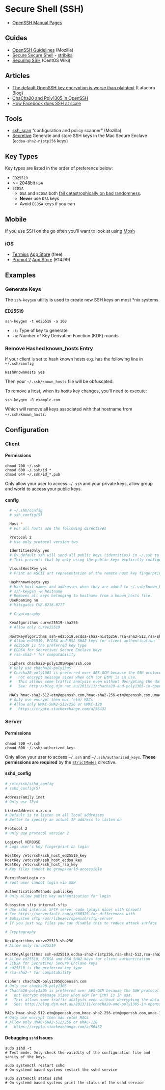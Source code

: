 # Secure Shell \(SSH\)

* [OpenSSH Manual Pages](https://www.openssh.com/manual.html)

## Guides

* [OpenSSH Guidelines](https://infosec.mozilla.org/guidelines/openssh) \(Mozilla\)
* [Secure Secure Shell](https://stribika.github.io/2015/01/04/secure-secure-shell.html) - [stribika](https://twitter.com/stribika)
* [Securing SSH](https://wiki.centos.org/HowTos/Network/SecuringSSH) \(CentOS Wiki\)

## Articles

* [The default OpenSSH key encryption is worse than plaintext](https://latacora.singles/2018/08/03/the-default-openssh.html) \(Latacora Blog\)
* [ChaCha20 and Poly1305 in OpenSSH](http://blog.djm.net.au/2013/11/chacha20-and-poly1305-in-openssh.html)
* [How Facebook does SSH at scale](https://code.fb.com/security/scalable-and-secure-access-with-ssh/)

## Tools

* [ssh\_scan](https://github.com/mozilla/ssh_scan) “configuration and policy scanner” \(Mozilla\)
* [Secretive](https://github.com/maxgoedjen/secretive) Generate and store SSH keys in the Mac Secure Enclave (`ecdsa-sha2-nistp256` keys)

## Key Types

Key types are listed in the order of preference below:

* `ED25519`
* &gt;= 2048bit `RSA`
* `ECDSA`
  * `DSA` and `ECDSA` both [fail catastrophically on bad randomness](https://security.stackexchange.com/questions/5096/rsa-vs-dsa-for-ssh-authentication-keys/46781#46781).
  * **Never** use `DSA` keys 
  * Avoid `ECDSA` keys if you can

## Mobile

If you use SSH on the go often you'll want to look at using [Mosh](https://mosh.org/)

### iOS

* [Termius](https://www.termius.com/) [App Store](https://itunes.apple.com/us/app/termius-ssh-shell-console-terminal/id549039908?mt=8) \(free\)
* [Prompt 2](https://panic.com/prompt/) [App Store](https://itunes.apple.com/gb/app/prompt-2/id917437289?mt=8) \(£14.99\)

## Examples

### Generate Keys

The `ssh-keygen` utility is used to create new SSH keys on most \*nix systems.

#### ED25519

```text
ssh-keygen -t ed25519 -a 100
```

* `-t`: Type of key to generate
* `-a`: Number of Key Derivation Function \(KDF\) rounds

### Remove Hashed known\_hosts Entry

If your client is set to hash known hosts e.g. has the following line in `~/.ssh/config`

```text
HashKnownHosts yes
```

Then your `~/.ssh/known_hosts` file will be obfuscated.

To remove a host, when its hosts key changes, you'll need to execute:

```text
ssh-keygen -R example.com
```

Which will remove all keys associated with that hostname from `~/.ssh/known_hosts`.

## Configuration

### Client

#### Permissions

```text
chmod 700 ~/.ssh
chmod 600 ~/.ssh/id_*
chmod 644 ~/.ssh/id_*.pub
```

Only allow your user to access `~/.ssh` and your private keys, allow group and world to access your public keys.

#### config

```bash
  # ~/.shh/config 
  # ssh_config(5) 

  Host * 
  # For all hosts use the following directives 

  Protocol 2 
  # Use only protocol version two 

  IdentitiesOnly yes 
  # By default ssh will send all public keys (identities) in ~/.ssh to the server if you don't specify which key to use with -i 
  # This prevents that by only using the public keys explicitly configured in config or specified with -i 

  VisualHostKey yes 
  # Print an ASCII art representation of the remote host key fingerprint at login and for unknown host keys 

  HashKnownHosts yes 
  # Hash host names and addresses when they are added to ~/.ssh/known_hosts. 
  # ssh-keygen -R hostname 
  # Removes all keys belonging to hostname from a known_hosts file. 
  UseRoaming no 
  # Mitigates CVE-0216-0777 

  # Cryptography 

  KexAlgorithms curve25519-sha256
  # Allow only curve25519
  
  HostKeyAlgorithms ssh-ed25519,ecdsa-sha2-nistp256,rsa-sha2-512,rsa-sha2-256
  # Allow ed25519, ECDSA and RSA SHA2 keys for client authentication
  # ed25519 is the preferred key type
  # ECDSA for Secretive/ Secure Enclave keys
  # rsa-sha2-* for compatability

  Ciphers chacha20-poly1305@openssh.com
  # Only use chacha20-poly1305
  # Chacha20-poly1305 is preferred over AES-GCM because the SSH protocol does 
  #   not encrypt message sizes when GCM (or EtM) is in use. 
  #   This allows some traffic analysis even without decrypting the data.
  #   See: http://blog.djm.net.au/2013/11/chacha20-and-poly1305-in-openssh.html

  MACs hmac-sha2-512-etm@openssh.com,hmac-sha2-256-etm@openssh.com,umac-128-etm@openssh.com
  # Only use encrypt then mac (etm) MACs
  # Allow only HMAC-SHA2-512/256 or UMAC-128
  #   https://crypto.stackexchange.com/a/56432
```

### Server

#### Permissions

```text
chmod 700 ~/.ssh
chmod 600 ~/.ssh/authorized_keys
```

Only allow your user to access `~/.ssh` and `~/.ssh/authorized_keys`. **These permissions are required** by the [`StrictModes`](https://man.openbsd.org/sshd_config#StrictModes) directive.

#### sshd\_config

```bash
# /etc/ssh/sshd_config 
# sshd_config(5) 

AddressFamily inet 
# Only use IPv4 

ListenAddress x.x.x.x 
# Default is to listen on all local addresses 
# Better to specify an actual IP address to listen on 

Protocol 2 
# Only use protocol version 2 

LogLevel VERBOSE 
# Logs user's key fingerprint on login 

HostKey /etc/ssh/ssh_host_ed25519_key
HostKey /etc/ssh/ssh_host_ecdsa_key
HostKey /etc/ssh/ssh_host_rsa_key
# Key files cannot be group/world-accessible 

PermitRootLogin no 
# root user cannot login via SSH 

AuthenticationMethods publickey 
# Only allow public key authentication for login 

Subsystem sftp internal-sftp 
# Use sshd internal SFTP server code (plays nicer with Chroot) 
# See https://serverfault.com/a/660325 for differences with 
# Subsystem sftp /usr/libexec/openssh/sftp-server 
# If you just scp files you can disable this to reduce attack surface 

# Cryptography 

KexAlgorithms curve25519-sha256
# Allow only curve25519

HostKeyAlgorithms ssh-ed25519,ecdsa-sha2-nistp256,rsa-sha2-512,rsa-sha2-256
# Allow ed25519, ECDSA and RSA SHA2 keys for client authentication
# ECDSA for Secretive/ Secure Enclave keys
# ed25519 is the preferred key type
# rsa-sha2-* for compatability

Ciphers chacha20-poly1305@openssh.com
# Only use chacha20-poly1305
# Chacha20-poly1305 is preferred over AES-GCM because the SSH protocol does 
#   not encrypt message sizes when GCM (or EtM) is in use. 
#   This allows some traffic analysis even without decrypting the data.
#   See: http://blog.djm.net.au/2013/11/chacha20-and-poly1305-in-openssh.html

MACs hmac-sha2-512-etm@openssh.com,hmac-sha2-256-etm@openssh.com,umac-128-etm@openssh.com
# Only use encrypt then mac (etm) MACs
# Allow only HMAC-SHA2-512/256 or UMAC-128
#   https://crypto.stackexchange.com/a/56432
```

#### Debugging `sshd` Issues

```shell
sudo sshd -t
# Test mode. Only check the validity of the configuration file and sanity of the keys.
```
```shell
sudo systemctl restart sshd
# On systemd based systems restart the sshd service
```

```shell
sudo systemctl status sshd
# On systemd based systems print the status of the sshd service
```
